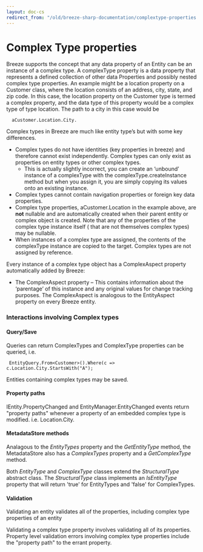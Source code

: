 ```yaml
---
layout: doc-cs
redirect_from: "/old/breeze-sharp-documentation/complextype-properties.html"
---
```


# Complex Type properties

Breeze supports the concept that any data property of an Entity can be an instance of a complex type. A complexType property is a data property that represents a defined collection of other data Properties and possibly nested complex type properties. An example might be a location property on a Customer class, where the location consists of an address, city, state, and zip code. In this case, the location property on the Customer type is termed a complex property, and the data type of this property would be a complex type of type location. The path to a city in this case would be 

      aCustomer.Location.City.

Complex types in Breeze are much like entity type’s but with some key differences.

- Complex types do not have identities (key properties in breeze) and therefore cannot exist independently. Complex types can only exist as properties on entity types or other complex types.
    - This is actually slightly incorrect, you can create an ‘unbound’ instance of a complexType with the complexType.createInstance method but when you assign it, you are simply copying its values onto an existing instance.
- Complex types cannot contain navigation properties or foreign key data properties.
- Complex type properties, aCustomer.Location in the example above, are **not** nullable and are automatically created when their parent entity or complex object is created. Note that any of the properties of the complex type instance itself ( that are not themselves complex types) may be nullable.
- When instances of a complex type are assigned, the contents of the complexType instance are copied to the target.  Complex types are not assigned by reference. 

Every instance of a complex type object has a ComplexAspect property automatically added by Breeze:

- The ComplexAspect property  – This contains information about the ‘parentage’ of this instance and any original values for change tracking purposes. The ComplexAspect is analogous to the EntityAspect property on every Breeze entity.

### Interactions involving Complex types

#### Query/Save

Queries can return ComplexTypes and ComplexType properties can be queried, i.e.

     EntityQuery.From<Customer>().Where(c => c.Location.City.StartsWith("A");

Entities containing complex types may be saved.

#### Property paths

IEntity.PropertyChanged and EntityManager.EntityChanged events return "property paths" whenever a property of an embedded complex type is modified. i.e. Location.City.

#### MetadataStore methods

Analagous to the *EntityTypes* property and the *GetEntityType* method, the MetadataStore also has a *ComplexTypes* property and a *GetComplexType* method. 

Both *EntityType* and *ComplexType* classes extend the *StructuralType* abstract class.  The *StructuralType* class implements an *IsEntityType* property that will return 'true' for EntityTypes and 'false' for ComplexTypes.

#### Validation 

Validating an entity validates all of the properties, including complex type properties of an entity

Validating a complex type property involves validating all of its properties.
Property level validation errors involving complex type properties include the "property path" to the errant property.